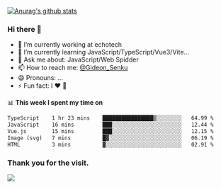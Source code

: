 [![Anurag's github stats](https://github-readme-stats.vercel.app/api?username=gideonsenku)](https://github.com/anuraghazra/github-readme-stats)
### Hi there 👋
- 🔭 I’m currently working at echotech
- 🌱 I’m currently learning JavaScript/TypeScript/Vue3/Vite...
- 💬 Ask me about: JavaScript/Web Spidder 
- 📫 How to reach me: [@Gideon_Senku](https://t.me/Gideon_Senku)
- 😄 Pronouns: ...
- ⚡ Fun fact: I ❤️ 🎵

📊 **This week I spent my time on**
<!--START_SECTION:waka-->

```txt
TypeScript    1 hr 23 mins    ████████████████▒░░░░░░░░   64.99 %
JavaScript    16 mins         ███░░░░░░░░░░░░░░░░░░░░░░   12.44 %
Vue.js        15 mins         ███░░░░░░░░░░░░░░░░░░░░░░   12.15 %
Image (svg)   7 mins          █▓░░░░░░░░░░░░░░░░░░░░░░░   06.19 %
HTML          3 mins          ▓░░░░░░░░░░░░░░░░░░░░░░░░   02.91 %
```

<!--END_SECTION:waka-->


### Thank you for the visit.
![](http://profile-counter.glitch.me/gideonsenku/count.svg)
<!--
**GideonSenku/GideonSenku** is a ✨ _special_ ✨ repository because its `README.md` (this file) appears on your GitHub profile.

Here are some ideas to get you started:

- 🔭 I’m currently working on ...
- 🌱 I’m currently learning ...
- 👯 I’m looking to collaborate on ...
- 🤔 I’m looking for help with ...
- 💬 Ask me about ...
- 📫 How to reach me: ...
- 😄 Pronouns: ...
- ⚡ Fun fact: ...
-->

